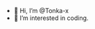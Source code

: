- 👋 Hi, I’m @Tonka-x
- 👀 I’m interested in coding.

<!---
- 🌱 I’m currently learning pinescript.
- 💞️ I’m looking to collaborate mostly on pinescript.




 



Tonka-x/Tonka-x is a ✨ special ✨ repository because its `README.md` (this file) appears on your GitHub profile.
You can click the Preview link to take a look at your changes.
--->
